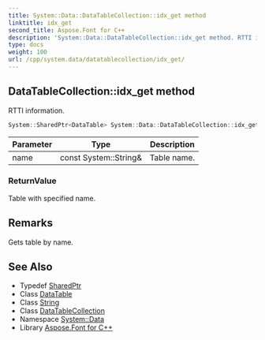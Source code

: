 ```yaml
---
title: System::Data::DataTableCollection::idx_get method
linktitle: idx_get
second_title: Aspose.Font for C++
description: 'System::Data::DataTableCollection::idx_get method. RTTI information in C++.'
type: docs
weight: 100
url: /cpp/system.data/datatablecollection/idx_get/
---
```

## DataTableCollection::idx_get method


RTTI information.

```cpp
System::SharedPtr<DataTable> System::Data::DataTableCollection::idx_get(const System::String &name)
```


| Parameter | Type | Description |
| --- | --- | --- |
| name | const System::String\& | Table name. |

### ReturnValue

Table with specified name.
## Remarks


Gets table by name. 
## See Also

* Typedef [SharedPtr](../../../system/sharedptr/)
* Class [DataTable](../../datatable/)
* Class [String](../../../system/string/)
* Class [DataTableCollection](../)
* Namespace [System::Data](../../)
* Library [Aspose.Font for C++](../../../)
